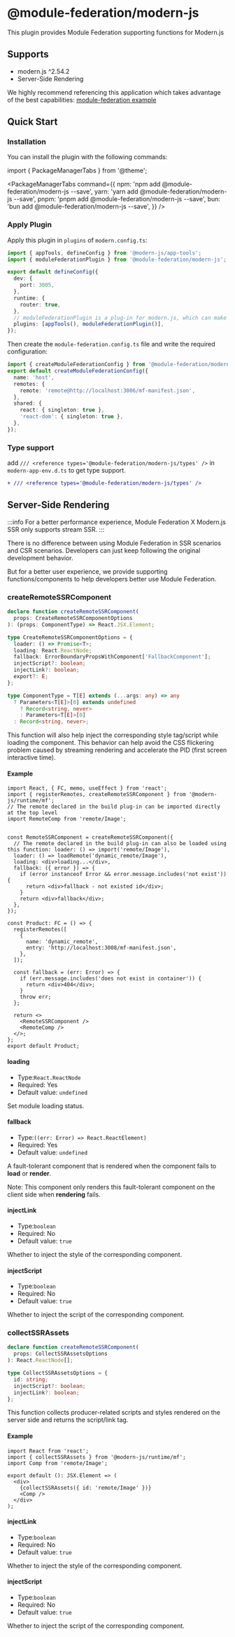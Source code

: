 # @module-federation/modern-js

This plugin provides Module Federation supporting functions for Modern.js

## Supports

- modern.js ^2.54.2
- Server-Side Rendering

We highly recommend referencing this application which takes advantage of the best capabilities:
[module-federation example](https://github.com/module-federation/core/tree/feat/modernjs-ssr/apps/modernjs-ssr)

## Quick Start

### Installation

You can install the plugin with the following commands:

import { PackageManagerTabs } from '@theme';

<PackageManagerTabs
  command={{
    npm: 'npm add @module-federation/modern-js --save',
    yarn: 'yarn add @module-federation/modern-js --save',
    pnpm: 'pnpm add @module-federation/modern-js --save',
    bun: 'bun add @module-federation/modern-js --save',
  }}
/>

### Apply Plugin

Apply this plugin in `plugins` of `modern.config.ts`:

```ts title="modern.config.ts"
import { appTools, defineConfig } from '@modern-js/app-tools';
import { moduleFederationPlugin } from '@module-federation/modern-js';

export default defineConfig({
  dev: {
    port: 3005,
  },
  runtime: {
    router: true,
  },
  // moduleFederationPlugin is a plug-in for modern.js, which can make certain modifications to the build/runtime
  plugins: [appTools(), moduleFederationPlugin()],
});
```

Then create the `module-federation.config.ts` file and write the required configuration:

```ts title="module-federation.config.ts"
import { createModuleFederationConfig } from '@module-federation/modern-js';
export default createModuleFederationConfig({
  name: 'host',
  remotes: {
    remote: 'remote@http://localhost:3006/mf-manifest.json',
  },
  shared: {
    react: { singleton: true },
    'react-dom': { singleton: true },
  },
});
```

### Type support

add `/// <reference types='@module-federation/modern-js/types' />` in `modern-app-env.d.ts` to get type support.

```diff title='modern-app-env.d.ts'
+ /// <reference types='@module-federation/modern-js/types' />
```

## Server-Side Rendering

:::info
For a better performance experience, Module Federation X Modern.js SSR only supports stream SSR.
:::

There is no difference between using Module Federation in SSR scenarios and CSR scenarios. Developers can just keep following the original development behavior.

But for a better user experience, we provide supporting functions/components to help developers better use Module Federation.

### createRemoteSSRComponent

```ts
declare function createRemoteSSRComponent(
  props: CreateRemoteSSRComponentOptions
): (props: ComponentType) => React.JSX.Element;

type CreateRemoteSSRComponentOptions = {
  loader: () => Promise<T>;
  loading: React.ReactNode;
  fallback: ErrorBoundaryPropsWithComponent['FallbackComponent'];
  injectScript?: boolean;
  injectLink?: boolean;
  export?: E;
};

type ComponentType = T[E] extends (...args: any) => any
  ? Parameters<T[E]>[0] extends undefined
    ? Record<string, never>
    : Parameters<T[E]>[0]
  : Record<string, never>;
```

This function will also help inject the corresponding style tag/script while loading the component. This behavior can help avoid the CSS flickering problem caused by streaming rendering and accelerate the PID (first screen interactive time).

#### Example

```tsx
import React, { FC, memo, useEffect } from 'react';
import { registerRemotes, createRemoteSSRComponent } from '@modern-js/runtime/mf';
// The remote declared in the build plug-in can be imported directly at the top level
import RemoteComp from 'remote/Image';


const RemoteSSRComponent = createRemoteSSRComponent({
  // The remote declared in the build plug-in can also be loaded using this function: loader: () => import('remote/Image'),
  loader: () => loadRemote('dynamic_remote/Image'),
  loading: <div>loading...</div>,
  fallback: ({ error }) => {
    if (error instanceof Error && error.message.includes('not exist')) {
      return <div>fallback - not existed id</div>;
    }
    return <div>fallback</div>;
  },
});

const Product: FC = () => {
  registerRemotes([
    {
      name: 'dynamic_remote',
      entry: 'http://localhost:3008/mf-manifest.json',
    },
  ]);

  const fallback = (err: Error) => {
    if (err.message.includes('does not exist in container')) {
      return <div>404</div>;
    }
    throw err;
  };

  return <>
    <RemoteSSRComponent />
    <RemoteComp />
  </>;
};
export default Product;
```

#### loading

- Type:`React.ReactNode`
- Required: Yes
- Default value: `undefined`

Set module loading status.

#### fallback

- Type:`((err: Error) => React.ReactElement)`
- Required: Yes
- Default value: `undefined`

A fault-tolerant component that is rendered when the component fails to **load** or **render**.

Note: This component only renders this fault-tolerant component on the client side when **rendering** fails.

#### injectLink

- Type:`boolean`
- Required: No
- Default value: `true`

Whether to inject the style of the corresponding component.

#### injectScript

- Type:`boolean`
- Required: No
- Default value: `true`

Whether to inject the script of the corresponding component.

### collectSSRAssets

```ts
declare function createRemoteSSRComponent(
  props: CollectSSRAssetsOptions
): React.ReactNode[];

type CollectSSRAssetsOptions = {
  id: string;
  injectScript?: boolean;
  injectLink?: boolean;
};
```

This function collects producer-related scripts and styles rendered on the server side and returns the script/link tag.

#### Example

```tsx
import React from 'react';
import { collectSSRAssets } from '@modern-js/runtime/mf';
import Comp from 'remote/Image';

export default (): JSX.Element => (
  <div>
    {collectSSRAssets({ id: 'remote/Image' })}
    <Comp />
  </div>
);
```

#### injectLink

- Type:`boolean`
- Required: No
- Default value: `true`

Whether to inject the style of the corresponding component.

#### injectScript

- Type:`boolean`
- Required: No
- Default value: `true`

Whether to inject the script of the corresponding component.

